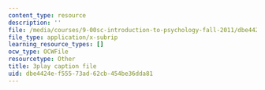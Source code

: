 ```yaml
---
content_type: resource
description: ''
file: /media/courses/9-00sc-introduction-to-psychology-fall-2011/dbe4424ef55573ad62cb454be36dda81_syXplPKQb_o.srt
file_type: application/x-subrip
learning_resource_types: []
ocw_type: OCWFile
resourcetype: Other
title: 3play caption file
uid: dbe4424e-f555-73ad-62cb-454be36dda81
---
```

